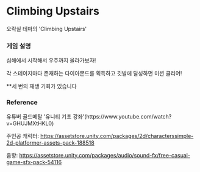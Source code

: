 # Climbing Upstairs

오락실 테마의 'Climbing Upstairs'
<h3>게임 설명</h3>

심해에서 시작해서 우주까지 올라가보자!

각 스테이지마다 존재하는 다이아몬드를 획득하고 깃발에 달성하면 미션 클리어!

**세 번의 재생 기회가 있습니다

<h3>Reference</h3>
유튜버 골드메탈 '유니티 기초 강좌'(https://www.youtube.com/watch?v=GHUJMXtHKL0)

주인공 캐릭터: https://assetstore.unity.com/packages/2d/characterssimple-2d-platformer-assets-pack-188518

음향: https://assetstore.unity.com/packages/audio/sound-fx/free-casual-game-sfx-pack-54116
